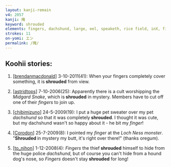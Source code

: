 ```yaml
---
layout: kanji-remain
v4: 2057
kanji: 掩
keyword: shrouded
elements: fingers, dachshund, large, eel, speaketh, rice field, inX, fishhook
strokes: 11
on-yomi: エン
permalink: /掩/
---
```


## Koohii stories: 

1) [<a href="http://kanji.koohii.com/profile/brendanmacdonald">brendanmacdonald</a>] 3-10-2011(41): When your fingers completely cover something, it is<strong> shrouded</strong> from view.

2) [<a href="http://kanji.koohii.com/profile/astridtops">astridtops</a>] 7-10-2006(25): Apparently there is a cult worshipping the <em>Midgard Snake</em>, which is<strong> shrouded</strong> in mystery. Members have to cut off one of their <em>fingers</em> to join up.

3) [<a href="http://kanji.koohii.com/profile/chibimizuno">chibimizuno</a>] 24-5-2009(19): I put a huge pet sweater over my pet <em>dachshund</em> so that it was completely<strong> shrouded</strong>. I thought it was cute, but my dachshund wasn&#039;t so happy about it - he bit my <em>finger</em>!

4) [<a href="http://kanji.koohii.com/profile/Corodon">Corodon</a>] 25-7-2009(8): I pointed my <em>finger</em> at the <em>Loch Ness monster</em>. &quot;<strong>Shrouded </strong> in mystery my butt, it&#039;s right over there!&quot; (thanks oregum).

5) [<a href="http://kanji.koohii.com/profile/to_nihon">to_nihon</a>] 1-12-2008(4): <em>Fingers</em> the thief<strong> shrouded</strong> himself to hide from the huge police <em>dachshund</em>, but of course you can&#039;t hide from a hound dog&#039;s nose, so <em>Fingers</em> doesn&#039;t stay<strong> shrouded</strong> for long!

